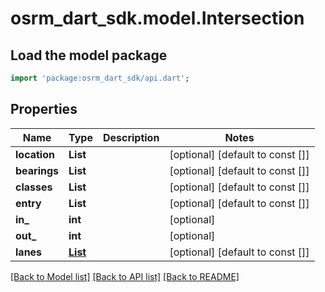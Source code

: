 # osrm_dart_sdk.model.Intersection

## Load the model package
```dart
import 'package:osrm_dart_sdk/api.dart';
```

## Properties
Name | Type | Description | Notes
------------ | ------------- | ------------- | -------------
**location** | **List<double>** |  | [optional] [default to const []]
**bearings** | **List<int>** |  | [optional] [default to const []]
**classes** | **List<String>** |  | [optional] [default to const []]
**entry** | **List<bool>** |  | [optional] [default to const []]
**in_** | **int** |  | [optional] 
**out_** | **int** |  | [optional] 
**lanes** | [**List<Lane>**](Lane.md) |  | [optional] [default to const []]

[[Back to Model list]](../README.md#documentation-for-models) [[Back to API list]](../README.md#documentation-for-api-endpoints) [[Back to README]](../README.md)


